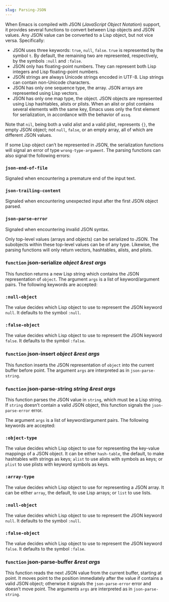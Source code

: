 ```yaml
---
slug: Parsing-JSON
---
```


When Emacs is compiled with JSON (*JavaScript Object Notation*) support, it provides several functions to convert between Lisp objects and JSON values. Any JSON value can be converted to a Lisp object, but not vice versa. Specifically:

*   JSON uses three keywords: `true`, `null`, `false`. `true` is represented by the symbol `t`. By default, the remaining two are represented, respectively, by the symbols `:null` and `:false`.
*   JSON only has floating-point numbers. They can represent both Lisp integers and Lisp floating-point numbers.
*   JSON strings are always Unicode strings encoded in UTF-8. Lisp strings can contain non-Unicode characters.
*   JSON has only one sequence type, the array. JSON arrays are represented using Lisp vectors.
*   JSON has only one map type, the object. JSON objects are represented using Lisp hashtables, alists or plists. When an alist or plist contains several elements with the same key, Emacs uses only the first element for serialization, in accordance with the behavior of `assq`.

Note that `nil`, being both a valid alist and a valid plist, represents `{}`, the empty JSON object; not `null`, `false`, or an empty array, all of which are different JSON values.

If some Lisp object can’t be represented in JSON, the serialization functions will signal an error of type `wrong-type-argument`. The parsing functions can also signal the following errors:

### `json-end-of-file`

Signaled when encountering a premature end of the input text.

### `json-trailing-content`

Signaled when encountering unexpected input after the first JSON object parsed.

### `json-parse-error`

Signaled when encountering invalid JSON syntax.

Only top-level values (arrays and objects) can be serialized to JSON. The subobjects within these top-level values can be of any type. Likewise, the parsing functions will only return vectors, hashtables, alists, and plists.

### <span className="tag function">`function`</span> **json-serialize** *object \&rest args*

This function returns a new Lisp string which contains the JSON representation of `object`. The argument `args` is a list of keyword/argument pairs. The following keywords are accepted:

### `:null-object`

The value decides which Lisp object to use to represent the JSON keyword `null`. It defaults to the symbol `:null`.

### `:false-object`

The value decides which Lisp object to use to represent the JSON keyword `false`. It defaults to the symbol `:false`.

### <span className="tag function">`function`</span> **json-insert** *object \&rest args*

This function inserts the JSON representation of `object` into the current buffer before point. The argument `args` are interpreted as in `json-parse-string`.

### <span className="tag function">`function`</span> **json-parse-string** *string \&rest args*

This function parses the JSON value in `string`, which must be a Lisp string. If `string` doesn’t contain a valid JSON object, this function signals the `json-parse-error` error.

The argument `args` is a list of keyword/argument pairs. The following keywords are accepted:

### `:object-type`

The value decides which Lisp object to use for representing the key-value mappings of a JSON object. It can be either `hash-table`, the default, to make hashtables with strings as keys; `alist` to use alists with symbols as keys; or `plist` to use plists with keyword symbols as keys.

### `:array-type`

The value decides which Lisp object to use for representing a JSON array. It can be either `array`, the default, to use Lisp arrays; or `list` to use lists.

### `:null-object`

The value decides which Lisp object to use to represent the JSON keyword `null`. It defaults to the symbol `:null`.

### `:false-object`

The value decides which Lisp object to use to represent the JSON keyword `false`. It defaults to the symbol `:false`.

### <span className="tag function">`function`</span> **json-parse-buffer** *\&rest args*

This function reads the next JSON value from the current buffer, starting at point. It moves point to the position immediately after the value if contains a valid JSON object; otherwise it signals the `json-parse-error` error and doesn’t move point. The arguments `args` are interpreted as in `json-parse-string`.
